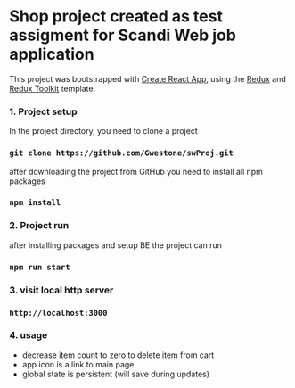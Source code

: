 # Shop project created as test assigment for Scandi Web job application

This project was bootstrapped with [Create React App](https://github.com/facebook/create-react-app), using the [Redux](https://redux.js.org/) and [Redux Toolkit](https://redux-toolkit.js.org/) template.

### 1. Project setup

In the project directory, you need to clone a project

### `git clone https://github.com/Gwestone/swProj.git`

after downloading the project from GitHub you need to install all npm packages

### `npm install`

### 2. Project run

after installing packages and setup BE the project can run 

### `npm run start`

### 3. visit local http server

### `http://localhost:3000`

### 4. usage
- decrease item count to zero to delete item from cart
- app icon is a link to main page
- global state is persistent (will save during updates)